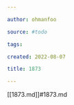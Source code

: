 ```yaml
---

author: ohmanfoo

source: #todo

tags: 

created: 2022-08-07

title: 1873

---
```

[[1873.md]]#1873.md